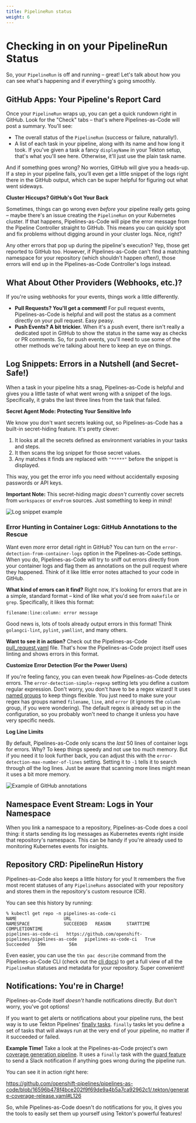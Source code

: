 ```yaml
---
title: PipelineRun status
weight: 6
---
```


# Checking in on your PipelineRun Status

So, your `PipelineRun` is off and running – great!  Let's talk about how you can see what's happening and if everything's going smoothly.

## GitHub Apps: Your Pipeline's Report Card

Once your `PipelineRun` wraps up, you can get a quick rundown right in GitHub.  Look for the "Check" tabs – that's where Pipelines-as-Code will post a summary.  You'll see:

*   The overall status of the `PipelineRun` (success or failure, naturally!).
*   A list of each task in your pipeline, along with its name and how long it took.  If you've given a task a fancy `displayName` in your Tekton setup, that's what you'll see here. Otherwise, it'll just use the plain task name.

And if something goes wrong?  No worries, GitHub will give you a heads-up.  If a step in your pipeline fails, you’ll even get a little snippet of the logs right there in the GitHub output, which can be super helpful for figuring out what went sideways.

**Cluster Hiccups? GitHub's Got Your Back**

Sometimes, things can go wrong even *before* your pipeline really gets going – maybe there's an issue creating the `PipelineRun` on your Kubernetes cluster.  If that happens, Pipelines-as-Code will pipe the error message from the Pipeline Controller straight to GitHub.  This means you can quickly spot and fix problems without digging around in your cluster logs.  Nice, right?

Any other errors that pop up during the pipeline's execution? Yep, those get reported to GitHub too.  However, if Pipelines-as-Code can't find a matching namespace for your repository (which shouldn't happen often!), those errors will end up in the Pipelines-as-Code Controller's logs instead.

## What About Other Providers (Webhooks, etc.)?

If you're using webhooks for your events, things work a little differently.

*   **Pull Requests? You'll get a comment!**  For pull request events, Pipelines-as-Code is helpful and will post the status as a comment directly on your pull request.  Easy peasy.
*   **Push Events?  A bit trickier.** When it's a push event, there isn't really a dedicated spot in GitHub to show the status in the same way as checks or PR comments. So, for push events, you'll need to use some of the other methods we're talking about here to keep an eye on things.

##  Log Snippets:  Errors in a Nutshell (and Secret-Safe!)

When a task in your pipeline hits a snag, Pipelines-as-Code is helpful and gives you a little taste of what went wrong with a snippet of the logs.  Specifically, it grabs the last three lines from the task that failed.

**Secret Agent Mode: Protecting Your Sensitive Info**

We know you don't want secrets leaking out, so Pipelines-as-Code has a built-in secret-hiding feature. It's pretty clever:

1.  It looks at all the secrets defined as environment variables in your tasks and steps.
2.  It then scans the log snippet for those secret values.
3.  Any matches it finds are replaced with `"*****"` before the snippet is displayed.

This way, you get the error info you need without accidentally exposing passwords or API keys.

**Important Note:**  This secret-hiding magic *doesn't* currently cover secrets from `workspaces` or `envFrom` sources.  Just something to keep in mind!

![Log snippet example](/images/snippet-failure-message.png)

### Error Hunting in Container Logs: GitHub Annotations to the Rescue

Want even *more* error detail right in GitHub?  You can turn on the `error-detection-from-container-logs` option in the Pipelines-as-Code settings.  When you do, Pipelines-as-Code will try to sniff out errors directly from your container logs and flag them as annotations on the pull request where they happened.  Think of it like little error notes attached to your code in GitHub.

**What kind of errors can it find?** Right now, it's looking for errors that are in a simple, standard format – kind of like what you'd see from `makefile` or `grep`.  Specifically, it likes this format:

```console
filename:line:column: error message
```

Good news is, lots of tools already output errors in this format!  Think `golangci-lint`, `pylint`, `yamllint`, and many others.

**Want to see it in action?** Check out the Pipelines-as-Code [pull\_request.yaml](https://github.com/openshift-pipelines/pipelines-as-code/blob/7c9b16409a1a6c93e9480758f069f881e5a50f05/.tekton/pull-request.yaml#L70) file.  That's how the Pipelines-as-Code project itself uses linting and shows errors in this format.

**Customize Error Detection (For the Power Users)**

If you're feeling fancy, you can even tweak *how* Pipelines-as-Code detects errors.  The `error-detection-simple-regexp` setting lets you define a custom regular expression.  Don't worry, you don't have to be a regex wizard!  It uses [named groups](https://www.regular-expressions.info/named.html) to keep things flexible.  You just need to make sure your regex has groups named `filename`, `line`, and `error` (it ignores the `column` group, if you were wondering).  The default regex is already set up in the configuration, so you probably won't need to change it unless you have very specific needs.

**Log Line Limits**

By default, Pipelines-as-Code only scans the *last* 50 lines of container logs for errors.  Why? To keep things speedy and not use too much memory.  But if you need it to look further back, you can adjust this with the `error-detection-max-number-of-lines` setting.  Setting it to `-1` tells it to search through *all* the log lines.  Just be aware that scanning more lines might mean it uses a bit more memory.

![Example of GitHub annotations](/images/github-annotation-error-failure-detection.png)

## Namespace Event Stream:  Logs in Your Namespace

When you link a namespace to a repository, Pipelines-as-Code does a cool thing: it starts sending its log messages as Kubernetes events right inside that repository's namespace.  This can be handy if you're already used to monitoring Kubernetes events for insights.

## Repository CRD:  PipelineRun History

Pipelines-as-Code also keeps a little history for you! It remembers the five most recent statuses of any `PipelineRuns` associated with your repository and stores them in the repository's custom resource (CR).

You can see this history by running:

```console
% kubectl get repo -n pipelines-as-code-ci
NAME                  URL                                                        NAMESPACE             SUCCEEDED   REASON      STARTTIME   COMPLETIONTIME
pipelines-as-code-ci   https://github.com/openshift-pipelines/pipelines-as-code   pipelines-as-code-ci   True        Succeeded   59m         56m
```

Even easier, you can use the `tkn pac describe` command from the Pipelines-as-Code CLI (check out the [cli docs](../cli/)) to get a full view of all the `PipelineRun` statuses and metadata for your repository.  Super convenient!

## Notifications:  You're in Charge!

Pipelines-as-Code itself *doesn't* handle notifications directly.  But don't worry, you've got options!

If you want to get alerts or notifications about your pipeline runs, the best way is to use Tekton Pipelines' [finally tasks](https://github.com/tektoncd/pipeline/blob/main/docs/pipelines.md#adding-finally-to-the-pipeline).  `finally` tasks let you define a set of tasks that will always run at the very end of your pipeline, no matter if it succeeded or failed.

**Example Time!**  Take a look at the Pipelines-as-Code project's own [coverage generation pipeline](https://github.com/openshift-pipelines/pipelines-as-code/blob/16596b478f4bce202f9f69de9a4b5a7ca92962c1/.tekton/generate-coverage-release.yaml#L127).  It uses a `finally` task with the [guard feature](https://tekton.dev/docs/pipelines/pipelines/#guard-finally-task-execution-using-when-expressions) to send a Slack notification if anything goes wrong during the pipeline run.

You can see it in action right here:

<https://github.com/openshift-pipelines/pipelines-as-code/blob/16596b478f4bce202f9f69de9a4b5a7ca92962c1/.tekton/generate-coverage-release.yaml#L126>

So, while Pipelines-as-Code doesn't do notifications for you, it gives you the tools to easily set them up yourself using Tekton's powerful features!
